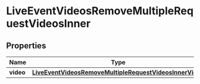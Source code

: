 

# LiveEventVideosRemoveMultipleRequestVideosInner


## Properties

| Name | Type | Description | Notes |
|------------ | ------------- | ------------- | -------------|
|**video** | [**LiveEventVideosRemoveMultipleRequestVideosInnerVideo**](LiveEventVideosRemoveMultipleRequestVideosInnerVideo.md) |  |  [optional] |



